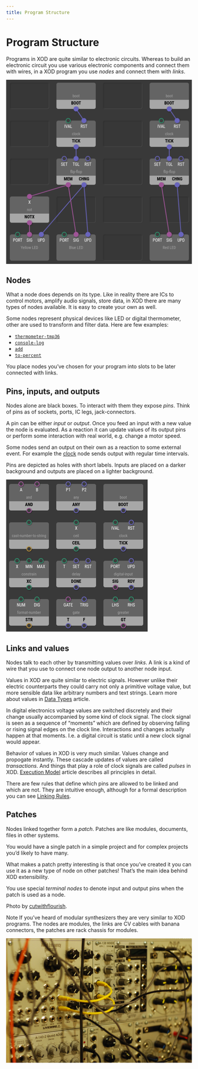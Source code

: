 ```yaml
---
title: Program Structure
---
```


Program Structure
=================

Programs in XOD are quite similar to electronic circuits. Whereas to build an
electronic circuit you use various electronic components and connect them
with wires, in a XOD program you use *nodes* and connect them with *links*.

![Example patch](./example.patch.png)

Nodes
-----

What a node does depends on its type. Like in reality there are ICs to control
motors, amplify audio signals, store data, in XOD there are many types of
nodes available. It is easy to create your own as well.

Some nodes represent physical devices like LED or digital thermometer, other
are used to transform and filter data. Here are few examples:

* [`thermometer-tmp36`](/libs/xod/common-hardware/thermometer-tmp36/)
* [`console-log`](/libs/xod/core/console-log/)
* [`add`](/libs/xod/core/add/)
* [`to-percent`](/libs/xod/core/to-percent/)

You place nodes you’ve chosen for your program into slots to be later connected
with links.

Pins, inputs, and outputs
-------------------------

Nodes alone are black boxes. To interact with them they expose *pins*. Think of
pins as of sockets, ports, IC legs, jack-connectors.

A pin can be either *input* or *output*. Once you feed an input with a new value
the node is evaluated. As a reaction it can update values of its output pins or
perform some interaction with real world, e.g. change a motor speed.

Some nodes send an output on their own as a reaction to some external event. For
example the [clock](/libs/xod/core/clock/) node sends output with regular time
intervals.

Pins are depicted as holes with short labels. Inputs are placed on a darker
background and outputs are placed on a lighter background.

![Nodes inputs and outputs](./nodes-inputs-outputs.png)

Links and values
----------------

Nodes talk to each other by transmitting values over *links*. A link is a
kind of wire that you use to connect one node output to another node input.

Values in XOD are quite similar to electric signals. However unlike their
electric counterparts they could carry not only a primitive voltage value, but
more sensible data like arbitrary numbers and text strings. Learn more about
values in [Data Types](../data-types/) article.

In digital electronics voltage values are switched discretely and their change
usually accompanied by some kind of clock signal. The clock signal is seen as
a sequence of “moments” which are defined by observing falling or rising signal
edges on the clock line. Interactions and changes actually happen at that
moments. I.e. a digital circuit is static until a new clock signal would
appear.

Behavior of values in XOD is very much similar. Values change and propogate
instantly. These cascade updates of values are called *transactions*. And things
that play a role of clock signals are called *pulses* in XOD.  [Execution
Model](../execution-model/) article describes all principles in detail.

There are few rules that define which pins are allowed to be linked and which
are not. They are intuitive enough, although for a formal description you can
see [Linking Rules](../linking-rules/).

Patches
-------

Nodes linked together form a *patch*. Patches are like modules, documents, files
in other systems.

You would have a single patch in a simple project and for complex projects you’d
likely to have many.

What makes a patch pretty interesting is that once you’ve created it you can
use it as a new type of node on other patches! That’s the main idea behind XOD
extensibility.

You use special *terminal nodes* to denote input and output pins when the patch
is used as a node.

<div class="ui segment">
  <span class="ui bottom attached label">
    Photo by <a href="https://www.flickr.com/photos/26735065@N00/">cutwithflourish</a>.
  </span>
  <p>
    <span class="ui blue ribbon label">Note</span>
    If you’ve heard of modular synthesizers they are very similar to XOD programs.
    The nodes are modules, the links are CV cables with banana connectors,
    the patches are rack chassis for modules.
  </p>
  <div class="ui fluid image">
    <img src="modular-synth.jpg" alt="Modular synth" />
  </div>
</div>
